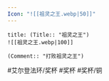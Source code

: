 ```yaml
---
Icon: "![[祖灵之王.webp|50]]"
---
```

```ad-common-bronze-trophy
title: (Title:: "祖灵之王")
![[祖灵之王.webp|100]]

(Comment:: "打败祖灵之王")
```

#艾尔登法环/奖杯 #奖杯 #奖杯/铜
